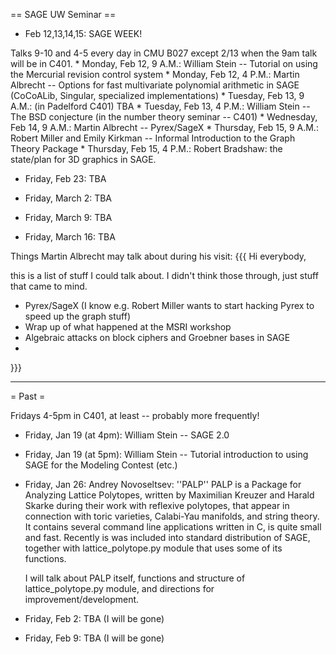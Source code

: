 == SAGE UW Seminar ==

 * Feb 12,13,14,15: SAGE WEEK!

 
Talks 9-10 and 4-5 every day in CMU B027 except 2/13 when the 9am talk will be in C401.
     * Monday,  Feb 12, 9 A.M.: William Stein -- Tutorial on using the Mercurial revision control system
     * Monday,  Feb 12, 4 P.M.: Martin Albrecht -- Options for fast multivariate polynomial arithmetic in SAGE (CoCoALib, Singular, specialized implementations)
     * Tuesday, Feb 13, 9 A.M.: (in Padelford C401) TBA
     * Tuesday, Feb 13, 4 P.M.: William Stein -- The BSD conjecture (in the number theory seminar -- C401)
     * Wednesday, Feb 14, 9 A.M.: Martin Albrecht -- Pyrex/SageX 
     * Thursday, Feb 15, 9 A.M.: Robert Miller and Emily Kirkman -- Informal Introduction to the Graph Theory Package
     * Thursday, Feb 15, 4 P.M.: Robert Bradshaw: the state/plan for 3D graphics in SAGE.

 * Friday, Feb 23: TBA

 * Friday, March 2: TBA

 * Friday, March 9: TBA

 * Friday, March 16: TBA

Things Martin Albrecht may talk about during his visit:
{{{
Hi everybody, 
 
this is a list of stuff I could talk about. I didn't think those through, just 
stuff that came to mind.
 
 * Pyrex/SageX (I know e.g. Robert Miller wants to start hacking Pyrex to 
    speed up the graph stuff)
 * Wrap up of what happened at the MSRI workshop
 * Algebraic attacks on block ciphers and Groebner bases in SAGE 
 * 
}}}


----

= Past =

Fridays 4-5pm in C401, at least -- probably more frequently!

 * Friday, Jan 19 (at 4pm): William Stein -- SAGE 2.0

 * Friday, Jan 19 (at 5pm): William Stein -- Tutorial introduction to using SAGE for the Modeling Contest (etc.)
  
 * Friday, Jan 26: Andrey Novoseltsev: ''PALP''
    PALP is a Package for Analyzing Lattice Polytopes, written by Maximilian Kreuzer and Harald Skarke during their work with reflexive polytopes, that appear in connection with toric varieties, Calabi-Yau manifolds, and string theory. It contains several command line applications written in C, is quite small and fast. Recently is was included into standard distribution of SAGE, together with lattice_polytope.py module that uses some of its functions. 

    I will talk about PALP itself, functions and structure of lattice_polytope.py module, and directions for improvement/development.
 
 * Friday, Feb 2: TBA (I will be gone)

 * Friday, Feb 9: TBA (I will be gone)
